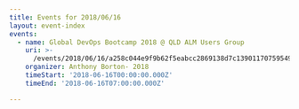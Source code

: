 ```yaml
---
title: Events for 2018/06/16
layout: event-index
events:
  - name: Global DevOps Bootcamp 2018 @ QLD ALM Users Group
    uri: >-
      /events/2018/06/16/a258c044e9f9b62f5eabcc2869138d7c13901170759549db96ea89ac1a7b24fc
    organizer: Anthony Borton- 2018
    timeStart: '2018-06-16T00:00:00.000Z'
    timeEnd: '2018-06-16T07:00:00.000Z'

---
```

